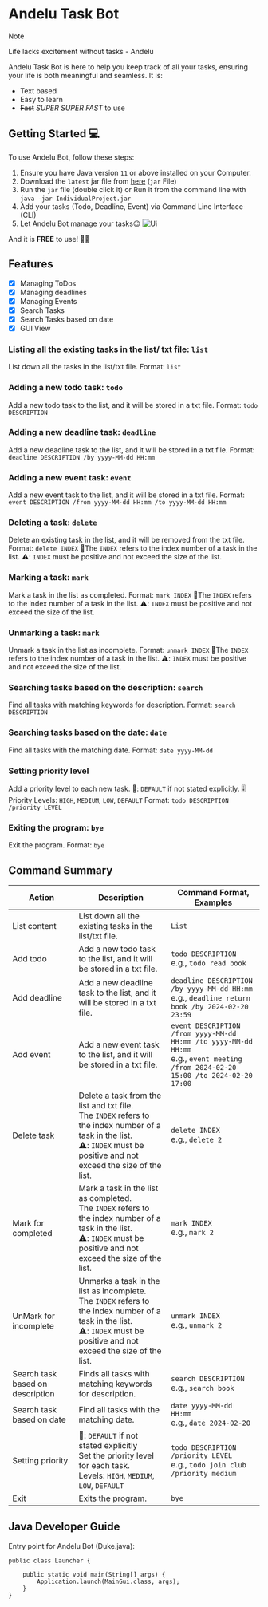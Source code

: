 # Andelu Task Bot
> [!NOTE]
> Life lacks excitement without tasks - Andelu

Andelu Task Bot is here to help you keep track of all your tasks, ensuring your life is both meaningful and seamless.
It is:

- Text based
- Easy to learn 
- ~~Fast~~ _SUPER SUPER FAST_ to use

## Getting Started 💻

To use  Andelu Bot, follow these steps:

1. Ensure you have Java version `11` or above installed on your Computer.
2. Download the `latest` jar file from [here](https://github.com/AndrewOng2066/ip/releases/tag/A-Jar) (`jar` File)
3. Run the `jar` file (double click it) or Run it from the command line with `java -jar IndividualProject.jar`
4. Add your tasks (Todo, Deadline, Event) via Command Line Interface (CLI)
5. Let Andelu Bot manage your tasks😉
![Ui](https://github.com/AndrewOng2066/ip/assets/156929179/5edfabda-b64a-4fe0-8328-510581945530)

And it is **FREE** to use! 🚫💵

## Features

- [x] Managing ToDos
- [x] Managing deadlines 
- [x] Managing Events
- [x] Search Tasks
- [x] Search Tasks based on date
- [x] GUI View

### Listing all the existing tasks in the list/ txt file: `list`
List down all the tasks in the list/txt file.
Format: `list`


### Adding a new todo task: `todo`
Add a new todo task to the list, and it will be stored in a txt file.
Format: `todo DESCRIPTION`


### Adding a new deadline task: `deadline`
Add a new deadline task to the list, and it will be stored in a txt file.
Format: `deadline DESCRIPTION /by yyyy-MM-dd HH:mm`


### Adding a new event task: `event`
Add a new event task to the list, and it will be stored in a txt file.
Format: `event DESCRIPTION /from yyyy-MM-dd HH:mm /to yyyy-MM-dd HH:mm`


### Deleting a task: `delete`
Delete an existing task in the list, and it will be removed from the txt file.
Format: `delete INDEX`
📝The `INDEX` refers to the index number of a task in the list. 
⚠️: `INDEX` must be positive and not exceed the size of the list.


### Marking a task: `mark`
Mark a task in the list as completed. 
Format: `mark INDEX`
📝The `INDEX` refers to the index number of a task in the list. 
⚠️: `INDEX` must be positive and not exceed the size of the list.


### Unmarking a task: `mark`
Unmark a task in the list as incomplete. 
Format: `unmark INDEX`
📝The `INDEX` refers to the index number of a task in the list. 
⚠️: `INDEX` must be positive and not exceed the size of the list.


### Searching tasks based on the description: `search`
Find all tasks with matching keywords for description. 
Format: `search DESCRIPTION`


### Searching tasks based on the date: `date`
Find all tasks with the matching date. 
Format: `date yyyy-MM-dd`


### Setting priority level
Add a priority level to each new task.
📝: `DEFAULT` if not stated explicitly.
🎚️Priority Levels: `HIGH`, `MEDIUM`, `LOW`, `DEFAULT`
Format: `todo DESCRIPTION /priority LEVEL`


### Exiting the program: `bye`
Exit the program.
Format: `bye`


## Command Summary
| Action | Description | Command Format, Examples |
| --- | --- | --- | 
| List content | List down all the existing tasks in the list/txt file. | `List` |
| Add todo | Add a new todo task to the list, and it will be stored in a txt file. | `todo DESCRIPTION` <br>e.g., `todo read book` |
| Add deadline | Add a new deadline task to the list, and it will be stored in a txt file. | `deadline DESCRIPTION /by yyyy-MM-dd HH:mm` <br>e.g., `deadline return book /by 2024-02-20 23:59` | 
| Add event | Add a new event task to the list, and it will be stored in a txt file. | `event DESCRIPTION /from yyyy-MM-dd HH:mm /to yyyy-MM-dd HH:mm` <br>e.g., `event meeting /from 2024-02-20 15:00 /to 2024-02-20 17:00` |
| Delete task | Delete a task from the list and txt file. <br>The `INDEX` refers to the index number of a task in the list. <br>⚠️: `INDEX` must be positive and not exceed the size of the list. | `delete INDEX` <br>e.g., `delete 2` |
| Mark for completed | Mark a task in the list as completed. <br>The `INDEX` refers to the index number of a task in the list. <br>⚠️: `INDEX` must be positive and not exceed the size of the list. | `mark INDEX` <br>e.g., `mark 2` |
| UnMark for incomplete | Unmarks a task in the list as incomplete.<br>The `INDEX` refers to the index number of a task in the list.  <br> ⚠️: `INDEX` must be positive and not exceed the size of the list. | `unmark INDEX` <br>e.g., `unmark 2` |
| Search task based on description | Finds all tasks with matching keywords for description. | `search DESCRIPTION` <br>e.g., `search book` |
| Search task based on date | Find all tasks with the matching date. | `date yyyy-MM-dd HH:mm` <br>e.g., `date 2024-02-20` |
| Setting priority | 📝: `DEFAULT` if not stated explicitly <br> Set the priority level for each task. <br> Levels: `HIGH`, `MEDIUM`, `LOW`, `DEFAULT` | `todo DESCRIPTION /priority LEVEL` <br>e.g., `todo join club /priority medium` |
| Exit | Exits the program. | `bye` |


## Java Developer Guide
Entry point for Andelu Bot (Duke.java):
```
public class Launcher {

    public static void main(String[] args) {
        Application.launch(MainGui.class, args);
    }
}
```
